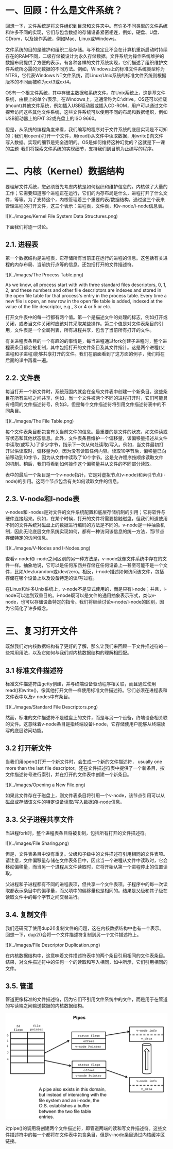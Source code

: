 # 一、回顾：什么是文件系统？

回想一下，文件系统是将文件组织到目录和文件夹中。有许多不同类型的文件系统和许多不同的实现，它们与包含数据的存储设备紧密相连，例如，硬盘、U盘、CDrom，以及操作系统，例如Mac、Linux或Windows。

文件系统的目的是维护和组织二级存储。与不稳定且不会在计算机重新启动时持续存在的RAM不同，二级存储被设计为永久存储数据。文件系统为操作系统维护的数据布局提供了方便的表示。有各种各样的文件系统实现，它们描述了组织维护文件系统所必需的元数据的不同方法。例如，Windows上的标准文件系统类型称为NTFS，它代表Windows NT文件系统，而Linux/Unix系统的标准文件系统则根据版本的不同而被称为ext3或ext4。

OS有一个根文件系统，其中存储主数据和系统文件。在Unix系统上，这是基文件系统，由根上的单个/表示。在Windows上，这通常称为C:\drive。OS还可以挂载(mount)其他文件系统，例如插入USB驱动器或插入CD-ROM，用户可以通过文件探索访问这些其他文件系统，这些文件系统可以使用不同的布局和数据组织，例如USB驱动器上的FAT 32或光盘上的ISO 9660。

但是，从系统的编程角度来看，我们编写的程序对于文件系统的底层实现是不可知的；我们用open()打开一个文件，用read()从文件中读取数据，用write()向文件写入数据。实现的细节是完全透明的。OS是如何维持这种幻觉的？这就是下一课的主题-我们将探索文件系统的实现细节，支持我们到目前为止编写的程序。

# 二、内核（Kernel）数据结构

要理解文件系统，您必须首先考虑内核是如何组织和维护信息的。内核做了大量的工作；它需要知道哪个进程正在运行，它们的内存布局是什么，进程打开了什么文件，等等。为了支持这个，内核管理着三个重要的表/数据结构，通过这三个表来管理进程的打开文件，这三个表示：进程表，文件表，和v-node/i-node信息表。

![](../images/Kernel File System Data Structures.png)

下面我们将逐一讨论。

## 2.1. 进程表

第一个数据结构是进程表，它存储所有当前正在运行的进程的信息。这包括有关进程的内存布局、当前执行点等的信息。还包括打开的文件描述符。

![](../images/The Process Table.png)

As we know, all process start with with three standard files descriptors, 0, 1, 2, and these numbers and other file descriptors are indexes and stored in the open file table for that process's entry in the process table. Every time a new file is open, an new row in the open file table is added, indexed at the value of the file descriptor, e.g., 3 or 4 or 5 or etc.

打开文件表中的每一行都有两个值。第一个是描述文件的处理的标志，例如打开或关闭，或者当文件关闭时应该对其采取某些操作。第二个值是对文件表条目的引用，文件表是一个全局列表，所有进程共享，包含了当前所有打开的文件。

有关进程表条目的一个有趣的的事情是，每当进程通过fork创建子进程时，整个进程表条目都会被复制，其中包括打开的文件条目及其文件指针。这是两个进程(父进程和子进程)能够共享打开的文件。我们在前面看到了这方面的例子，我们将在后面的课中再看一遍。

## 2.2. 文件表

每当打开一个新文件时，系统范围内就会在全局文件表中创建一个新条目。这些条目在所有进程之间共享，例如，当一个文件被两个不同的进程打开时，它们可能具有相同的文件描述符号，例如3，但是每个文件描述符将引用文件描述符表中的不同条目。

![](../images/The File Table.png)

每个文件表条目都包含有关当前文件的信息。最重要的是文件的状态，如文件读或写状态和其他状态信息。此外，文件表条目维护一个偏移量，该偏移量描述从文件中读取(或写入)了多少字节，指示下一次从何处读取/写入。例如，当文件最初打开以供读取时，偏移量为0，因为没有读取任何内容。读取10字节后，偏移量已向前移动到10字节，因为从文件中读取了10个字节。这是允许程序按顺序读取文件的机制。稍后，我们将看到如何操作这个偏移量并从文件的不同部分读取。

表中的最后一个条目是一个v-node指针，它是对虚拟节点(v-node)和索引节点(i-node)的引用。这两个节点包含有关如何读取文件的信息。

## 2.3. V-node和I-node表

v-nodes和i-nodes是对文件的文件系统配置和底层存储机制的引用；它将软件与硬件连接起来。例如，在某个时候，打开的文件将需要接触磁盘，但我们知道使用不同的文件系统对磁盘上的数据进行编码的方法是不同的。v-node是一种抽象机制，因此无论底层文件系统实现如何，都有一种访问该信息的统一方法，而i节点存储特定的访问信息。

![](../images/V-Nodes and I-Nodes.png)

查看v-node和i-node之间区别的另一种方法是，v-node就像文件系统中存在的文件一样。抽象地说，它可以是任何东西并存储在任何设备上—甚至可能不是一个文件，比如/dev/urandom或/dev/zero。相反，i-node描述如何访问该文件，包括存储在哪个设备上以及设备特定的读/写过程。

在Linux和许多Unix系统上，v-node不是显式使用的，而是只有i-node；并且，i-node可以达到双重目的。i-node既可以是文件的通用抽象表示形式，类似v-node，也可以存储设备特定的指令。我们将继续讨论v-node/i-node的区别，因为它简化了许多概念。

# 三、复习打开文件

既然我们对内核数据结构有了更好的了解，那么让我们来回顾一下文件描述符的一些常用用法，以及它如何与我们对内核数据结构的理解相匹配。

## 3.1 标准文件描述符

标准文件描述符由getty创建，并与终端设备驱动程序相关联，而且通过使用read()和write()，像其他打开文件一样使用标准文件描述符。它们必须在进程表和文件表中以及v-nodes中有条目。

![](../images/Standard File Descriptors.png)

然而，标准的文件描述符不是磁盘上的文件，而是与另一个设备，终端设备相关联的文件。这意味着v-node条目是指终端设备i-node，它存储使用户能够从终端读写的底层访问功能。

## 3.2 打开新文件

当我们用open()打开一个新文件时，会生成一个新的文件描述符， usually one more than the last file descriptor。还在文件描述符表中提供了一个新条目，按文件描述符号进行索引，并在打开的文件表中创建一个新条目。

![](../images/Opening a New File.png)

如果此文件存在于磁盘上，则文件表条目将引用一个v-node，该节点引用可以从磁盘或存储该文件的特定设备读取/写入数据的i-node信息。

## 3.3. 父子进程共享文件

当进程fork时，整个进程表条目将被复制，包括所有打开的文件描述符。

![](../images/File Sharing.png)

但是，文件表条目中没有重复。父级和子级中的文件描述符引用相同的文件表项。请注意，文件偏移量存储在文件表条目中，因此当一个进程从文件中读取时，它会移动偏移量，而当另一个进程从文件读取时，它将开始从第一个进程停止的位置读取。

父进程和子进程都有不同的进程表项，但共享一个文件表项。子程序中的每一次读取都表示条目中的偏移量，而父项中的偏移量也是相同的。结果是父级和其子级在读取文件中的每个字节之间交替进行。

## 3.4. 复制文件

我们还研究了使用dup2()复制文件的问题，这在内核数据结构中也有一个表示。回想一下，dup2()会将一个文件描述符复制到另一个文件描述符上。

![](../images/File Descriptor Duplication.png)

在内核数据结构中，这意味着文件描述符表中的两个条目引用相同的文件表条目。结果，对文件描述符中的任何一个的读取和写入相同，如中所示，它们引用相同的文件。

## 3.5. 管道

管道更像标准的文件描述符，因为它们不引用文件系统中的文件，而是用于在管道的写读端之间输送数据的内核数据结构。

![](../images/Pipes.png)

对pipe()的调用将创建两个文件描述符，即管道两端的读和写文件描述符。这些文件描述符中的每一个都将在文件表中包含条目，但是v-node条目通过内核缓冲区链接。

